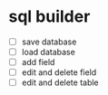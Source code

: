 # sql builder

 - [ ] save database
 - [ ] load database
 - [ ] add field
 - [ ] edit and delete field
 - [ ] edit and delete table